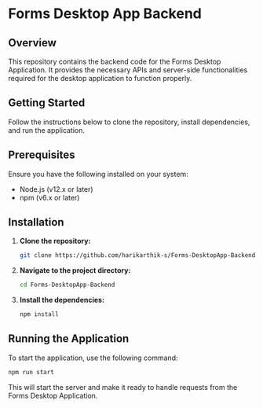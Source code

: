 # Forms Desktop App Backend

## Overview

This repository contains the backend code for the Forms Desktop Application. It provides the necessary APIs and server-side functionalities required for the desktop application to function properly.

## Getting Started

Follow the instructions below to clone the repository, install dependencies, and run the application.

## Prerequisites

Ensure you have the following installed on your system:

- Node.js (v12.x or later)
- npm (v6.x or later)

## Installation

1. **Clone the repository:**

   ```bash
   git clone https://github.com/harikarthik-s/Forms-DesktopApp-Backend.git
   ```

2. **Navigate to the project directory:**

   ```bash
   cd Forms-DesktopApp-Backend
   ```

3. **Install the dependencies:**

   ```bash
   npm install
   ```

## Running the Application

To start the application, use the following command:

```bash
npm run start
```

This will start the server and make it ready to handle requests from the Forms Desktop Application.
